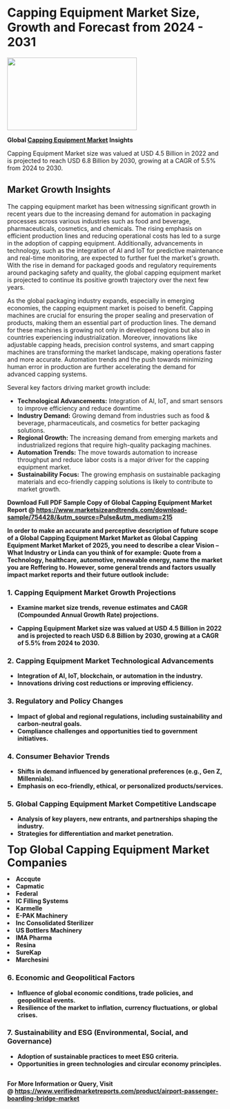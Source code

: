 <H1>Capping Equipment Market Size, Growth and Forecast from 2024 - 2031</H1><img class="aligncenter size-medium wp-image-584254" src="https://thirdeyenews.in/wp-content/uploads/2024/09/Global-Market-Research-300x168.jpeg" alt="" width="300" height="168" /><p><strong>Global&nbsp;<a href="https://www.marketsizeandtrends.com/download-sample/754428/&amp;utm_source=Pulse&amp;utm_medium=215">Capping Equipment Market</a> Insights</strong></p><p>Capping Equipment Market size was valued at USD 4.5 Billion in 2022 and is projected to reach USD 6.8 Billion by 2030, growing at a CAGR of 5.5% from 2024 to 2030.</p><p><h2>Market Growth Insights</h2> <p>The capping equipment market has been witnessing significant growth in recent years due to the increasing demand for automation in packaging processes across various industries such as food and beverage, pharmaceuticals, cosmetics, and chemicals. The rising emphasis on efficient production lines and reducing operational costs has led to a surge in the adoption of capping equipment. Additionally, advancements in technology, such as the integration of AI and IoT for predictive maintenance and real-time monitoring, are expected to further fuel the market's growth. With the rise in demand for packaged goods and regulatory requirements around packaging safety and quality, the global capping equipment market is projected to continue its positive growth trajectory over the next few years.</p> <p><strong></strong></p> <p>As the global packaging industry expands, especially in emerging economies, the capping equipment market is poised to benefit. Capping machines are crucial for ensuring the proper sealing and preservation of products, making them an essential part of production lines. The demand for these machines is growing not only in developed regions but also in countries experiencing industrialization. Moreover, innovations like adjustable capping heads, precision control systems, and smart capping machines are transforming the market landscape, making operations faster and more accurate. Automation trends and the push towards minimizing human error in production are further accelerating the demand for advanced capping systems.</p> <p>Several key factors driving market growth include:</p> <ul> <li><strong>Technological Advancements:</strong> Integration of AI, IoT, and smart sensors to improve efficiency and reduce downtime.</li> <li><strong>Industry Demand:</strong> Growing demand from industries such as food & beverage, pharmaceuticals, and cosmetics for better packaging solutions.</li> <li><strong>Regional Growth:</strong> The increasing demand from emerging markets and industrialized regions that require high-quality packaging machines.</li> <li><strong>Automation Trends:</strong> The move towards automation to increase throughput and reduce labor costs is a major driver for the capping equipment market.</li> <li><strong>Sustainability Focus:</strong> The growing emphasis on sustainable packaging materials and eco-friendly capping solutions is likely to contribute to market growth.</li> </ul> <p><strong></p><p><span class=""><strong>Download Full PDF Sample Copy of Global Capping Equipment Market Report</strong> @ <a href="https://www.marketsizeandtrends.com/download-sample/754428/&amp;utm_source=Pulse&amp;utm_medium=215" target="_blank">https://www.marketsizeandtrends.com/download-sample/754428/&amp;utm_source=Pulse&amp;utm_medium=215</a></span></p><p>In order to make an accurate and perceptive description of future scope of a Global&nbsp;Capping Equipment Market Market as Global&nbsp;Capping Equipment Market Market of 2025, you need to describe a clear Vision &ndash; What Industry or Linda can you think of for example: Quote from a Technology, healthcare, automotive, renewable energy, name the market you are Reffering to. However, some general trends and factors usually impact market reports and their future outlook include:</p><h3>1.&nbsp;<strong>Capping Equipment Market Growth Projections</strong></h3><ul><li>Examine market size trends, revenue estimates and CAGR (Compounded Annual Growth Rate) projections.</li><li><p>Capping Equipment Market size was valued at USD 4.5 Billion in 2022 and is projected to reach USD 6.8 Billion by 2030, growing at a CAGR of 5.5% from 2024 to 2030.</p></li></ul><h3>2.&nbsp;<strong>Capping Equipment Market Technological Advancements</strong></h3><ul><li>Integration of AI, IoT, blockchain, or automation in the industry.</li><li>Innovations driving cost reductions or improving efficiency.</li></ul><h3>3.&nbsp;<strong>Regulatory and Policy Changes</strong></h3><ul><li>Impact of global and regional regulations, including sustainability and carbon-neutral goals.</li><li>Compliance challenges and opportunities tied to government initiatives.</li></ul><h3>4.&nbsp;<strong>Consumer Behavior Trends</strong></h3><ul><li>Shifts in demand influenced by generational preferences (e.g., Gen Z, Millennials).</li><li>Emphasis on eco-friendly, ethical, or personalized products/services.</li></ul><h3>5.&nbsp;<strong>Global Capping Equipment Market Competitive Landscape</strong></h3><ul><li>Analysis of key players, new entrants, and partnerships shaping the industry.</li><li>Strategies for differentiation and market penetration.</li></ul><p data-pm-slice="1 1 []"><span style="color: inherit; font-family: inherit; font-size: 25px;">Top Global Capping Equipment Market Companies</span></p><div class="" data-test-id=""><p><li>Accqute</li><li> Capmatic</li><li> Federal</li><li> IC Filling Systems</li><li> Karmelle</li><li> E-PAK Machinery</li><li> Inc Consolidated Sterilizer</li><li> US Bottlers Machinery</li><li> IMA Pharma</li><li> Resina</li><li> SureKap</li><li> Marchesini</li></p></div><h3>6.&nbsp;<strong>Economic and Geopolitical Factors</strong></h3><ul><li>Influence of global economic conditions, trade policies, and geopolitical events.</li><li>Resilience of the market to inflation, currency fluctuations, or global crises.</li></ul><h3>7.&nbsp;<strong>Sustainability and ESG (Environmental, Social, and Governance)</strong></h3><ul><li>Adoption of sustainable practices to meet ESG criteria.</li><li>Opportunities in green technologies and circular economy principles.</li></ul><h2><strong style="font-size: 14px;">For More Information or Query, Visit @&nbsp;</strong><a style="background-color: #ffffff; font-size: 14px;" href="https://www.marketsizeandtrends.com/report/capping-equipment-market/" target="_blank">https://www.verifiedmarketreports.com/product/airport-passenger-boarding-bridge-market</a></h2>
